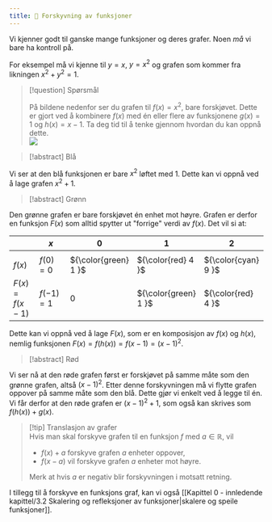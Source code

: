```yaml
---
title: 📄 Forskyvning av funksjoner
---
```

Vi kjenner godt til ganske mange funksjoner og deres grafer. Noen *må* vi bare ha kontroll på.

For eksempel må vi kjenne til $y = x$, $y = x^2$ og grafen som kommer fra likningen $x^2 + y^2 = 1$.

> [!question] Spørsmål  
> 
> På bildene nedenfor ser du grafen til $f(x)=x^2$, bare forskjøvet. Dette er gjort ved å kombinere $f(x)$ med én eller flere av funksjonene $g(x)=1$ og $h(x)=x-1$. Ta deg tid til å tenke gjennom hvordan du kan oppnå dette.  
> ![](/Files/andregradsgrafer.svg)

> [!abstract] Blå  

 
Vi ser at den blå funksjonen er bare $x^2$ løftet med $1$. Dette kan vi oppnå ved å lage grafen $x^2 +1$.  

> [!abstract] Grønn  
> 

 Den grønne grafen er bare forskjøvet én enhet mot høyre. Grafen er derfor en funksjon $F(x)$ som alltid spytter ut "forrige" verdi av $f(x)$. Det vil si at:  

|               | $x$       | 0                    | 1                    | 2                   | 3                   | 4   |
| ------------- | --------- | -------------------- | -------------------- | ------------------- | ------------------- | --- |
|               |           |                      |                      |                     |                     |     |
| $f(x)$        | $f(0)=0$  | ${\color{green} 1 }$ | ${\color{red} 4 }$   | ${\color{cyan} 9 }$ | 16                  |     |
| $F(x)=f(x-1)$ | $f(-1)=1$ | 0                    | ${\color{green} 1 }$ | ${\color{red} 4 }$  | ${\color{cyan} 9 }$ |     |

 Dette kan vi oppnå ved å lage $F(x)$, som er en komposisjon av $f(x)$ og $h(x)$, nemlig funksjonen $F(x) = f(h(x)) = f(x-1) = (x-1)^2$.  

> [!abstract] Rød  


Vi ser nå at den røde grafen først er forskjøvet på samme måte som den grønne grafen, altså $(x-1)^2$. Etter denne forskyvningen må vi flytte grafen oppover på samme måte som den blå. Dette gjør vi enkelt ved å legge til én. Vi får derfor at den røde grafen er $(x-1)^2+1$, som også kan skrives som $f(h(x)) + g(x)$.  

> [!tip] Translasjon av grafer  
> Hvis man skal forskyve grafen til en funksjon $f$ med $a\in \mathbb{R}$, vil  
> - $f(x)+a$ forskyve grafen $a$ enheter oppover,  
> - $f(x-a)$ vil forskyve grafen $a$ enheter mot høyre.  
> 
> Merk at hvis $a$ er negativ blir forskyvningen i motsatt retning.

I tillegg til å forskyve en funksjons graf, kan vi også [[Kapittel 0 - innledende kapittel/3.2 Skalering og refleksjoner av funksjoner|skalere og speile funksjoner]].